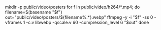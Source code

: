 mkdir -p public/video/posters
for f in public/video/h264/*.mp4; do
  filename=$(basename "$f")
  out="public/video/posters/${filename%.*}.webp"
  ffmpeg -y -i "$f" -ss 0 -vframes 1 -c:v libwebp -qscale:v 60 -compression_level 6 "$out"
done